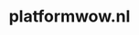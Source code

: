 ---
layout: post
title: "platformwow.nl"
internal_url: "/dutchgov/platformwow.nl.html"
subdomains_count: 11
all_subdomains_count: 13
urls_count: 10
ssl_rank: 0
http_rank: 53.5
url_link: /data/platformwow.nl/urls.txt
all_subdomains_link: /data/platformwow.nl/all_subdomains.txt
subdomains_link: /data/platformwow.nl/subdomains.txt
categories: dutchgov
---
